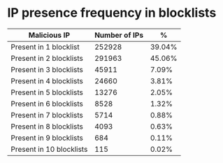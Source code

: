 # IP presence frequency in blocklists
| Malicious IP | Number of IPs | % |
|----|----|----|
| Present in 1 blocklist | 252928 | 39.04% |
| Present in 2 blocklists | 291963 | 45.06% |
| Present in 3 blocklists | 45911 | 7.09% |
| Present in 4 blocklists | 24660 | 3.81% |
| Present in 5 blocklists | 13276 | 2.05% |
| Present in 6 blocklists | 8528 | 1.32% |
| Present in 7 blocklists | 5714 | 0.88% |
| Present in 8 blocklists | 4093 | 0.63% |
| Present in 9 blocklists | 684 | 0.11% |
| Present in 10 blocklists | 115 | 0.02% |
